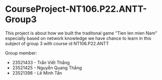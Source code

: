 # CourseProject-NT106.P22.ANTT-Group3
This project is about how we built the traditonal game "Tien len mien Nam" especially based on network knowledge we have chance to learn in this subject of group 3 with course id NT106.P22.ANTT

Group member:
- 23521433 - Trần Viết Thắng
- 23521425 - Nguyễn Quang Thắng
- 23521398 - Lê Minh Tấn
